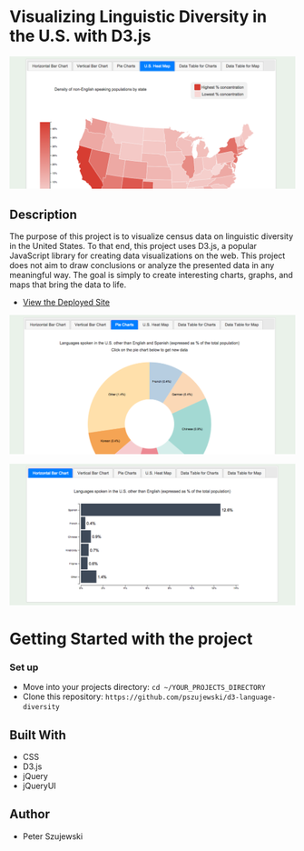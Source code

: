 # Visualizing Linguistic Diversity in the U.S. with D3.js
![Heat Map](https://github.com/pszujewski/d3-language-diversity/blob/master/images/heat-map.png)

## Description

The purpose of this project is to visualize census data on linguistic diversity in the United States. To that end, this project uses D3.js, a popular JavaScript library for creating data visualizations on the web. This project does not aim to draw conclusions or analyze the presented data in any meaningful way. The goal is simply to create interesting charts, graphs, and maps that bring the data to life. 

* [View the Deployed Site]()

![Pie Chart Example](https://github.com/pszujewski/d3-language-diversity/blob/master/images/color-wheel.png)

![Bar Chart Example](https://github.com/pszujewski/d3-language-diversity/blob/master/images/bar-chart.png)

# Getting Started with the project

### Set up

* Move into your projects directory: `cd ~/YOUR_PROJECTS_DIRECTORY`
* Clone this repository: `https://github.com/pszujewski/d3-language-diversity`

## Built With
* CSS
* D3.js
* jQuery
* jQueryUI

## Author

* Peter Szujewski


